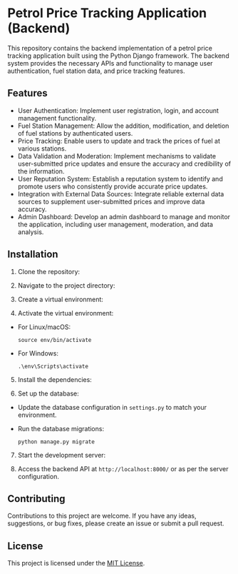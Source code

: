 # Petrol Price Tracking Application (Backend)

This repository contains the backend implementation of a petrol price tracking application built using the Python Django framework. The backend system provides the necessary APIs and functionality to manage user authentication, fuel station data, and price tracking features.

## Features

- User Authentication: Implement user registration, login, and account management functionality.
- Fuel Station Management: Allow the addition, modification, and deletion of fuel stations by authenticated users.
- Price Tracking: Enable users to update and track the prices of fuel at various stations.
- Data Validation and Moderation: Implement mechanisms to validate user-submitted price updates and ensure the accuracy and credibility of the information.
- User Reputation System: Establish a reputation system to identify and promote users who consistently provide accurate price updates.
- Integration with External Data Sources: Integrate reliable external data sources to supplement user-submitted prices and improve data accuracy.
- Admin Dashboard: Develop an admin dashboard to manage and monitor the application, including user management, moderation, and data analysis.

## Installation

1. Clone the repository:


2. Navigate to the project directory:


3. Create a virtual environment:


4. Activate the virtual environment:

- For Linux/macOS:

  ```
  source env/bin/activate
  ```

- For Windows:

  ```
  .\env\Scripts\activate
  ```

5. Install the dependencies:


6. Set up the database:

- Update the database configuration in `settings.py` to match your environment.
- Run the database migrations:

  ```
  python manage.py migrate
  ```

7. Start the development server:


8. Access the backend API at `http://localhost:8000/` or as per the server configuration.

## Contributing

Contributions to this project are welcome. If you have any ideas, suggestions, or bug fixes, please create an issue or submit a pull request.

## License

This project is licensed under the [MIT License](LICENSE).
